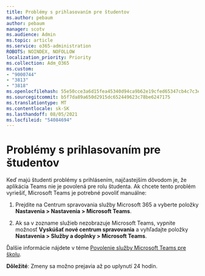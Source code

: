 ```yaml
---
title: Problémy s prihlasovaním pre študentov
ms.author: pebaum
author: pebaum
manager: scotv
ms.audience: Admin
ms.topic: article
ms.service: o365-administration
ROBOTS: NOINDEX, NOFOLLOW
localization_priority: Priority
ms.collection: Adm_O365
ms.custom:
- "9000744"
- "3813"
- "3818"
ms.openlocfilehash: 55e50cce3a6d15fea45340d94ca9b62e19cfed65347cb4c7c3e30570d837260d
ms.sourcegitcommit: b5f7da89a650d2915dc652449623c78be6247175
ms.translationtype: MT
ms.contentlocale: sk-SK
ms.lasthandoff: 08/05/2021
ms.locfileid: "54084694"
---
```

# <a name="sign-in-issues-for-students"></a>Problémy s prihlasovaním pre študentov

Keď majú študenti problémy s prihlásením, najčastejším dôvodom je, že aplikácia Teams nie je povolená pre rolu študenta. Ak chcete tento problém vyriešiť, Microsoft Teams je potrebné povoliť manuálne:

1. Prejdite na Centrum spravovania služby Microsoft 365 a vyberte položky **Nastavenia > Nastavenia > Microsoft Teams**. 

2. Ak sa v zozname služieb nezobrazuje Microsoft Teams, vypnite možnosť **Vyskúšať nové centrum spravovania** a vyhľadajte položky **Nastavenia > Služby a doplnky > Microsoft Teams**. 

Ďalšie informácie nájdete v téme [Povolenie služby Microsoft Teams pre školu](https://docs.microsoft.com/microsoft-365/education/intune-edu-trial/enable-microsoft-teams#enable-microsoft-teams-for-your-school-1). 

**Dôležité**: Zmeny sa možno prejavia až po uplynutí 24 hodín.

 
